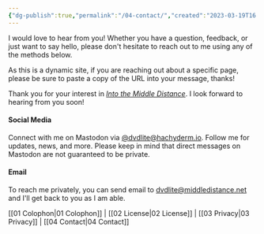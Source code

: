 ```yaml
---
{"dg-publish":true,"permalink":"/04-contact/","created":"2023-03-19T16:33:05.550-04:00","updated":"2023-03-25T10:32:24.076-04:00"}
---
```


I would love to hear from you! Whether you have a question, feedback, or just want to say hello, please don't hesitate to reach out to me using any of the methods below.

As this is a dynamic site, if you are reaching out about a specific page, please be sure to paste a copy of the URL into your message, thanks!

Thank you for your interest in [_Into the Middle Distance_](https://into.middledistance.net). I look forward to hearing from you soon!

#### Social Media

Connect with me on Mastodon via [@dvdlite@hachyderm.io](https://hachyderm.io/@dvdlite). Follow me for updates, news, and more.  Please keep in mind that direct messages on Mastodon are not guaranteed to be private.

#### Email

To reach me privately, you can send email to [dvdlite@middledistance.net](mailto:dvdlite@middledistance.net) and I'll get back to you as I am able.


<div class="transclusion internal-embed is-loaded"><div class="markdown-embed">



[[01 Colophon\|01 Colophon]] | [[02 License\|02 License]] | [[03 Privacy\|03 Privacy]] | [[04 Contact\|04 Contact]]

</div></div>

